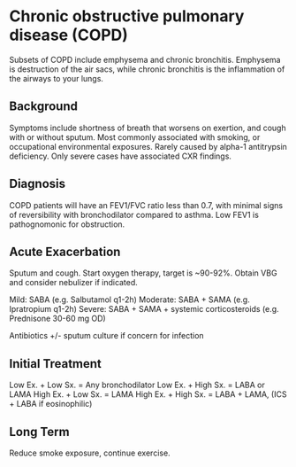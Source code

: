 # Chronic obstructive pulmonary disease (COPD)
Subsets of COPD include emphysema and chronic bronchitis. Emphysema is destruction of the air sacs, while chronic bronchitis is the inflammation of the airways to your lungs.

## Background
Symptoms include shortness of breath that worsens on exertion, and cough with or without sputum. Most commonly associated with smoking, or occupational environmental exposures. Rarely caused by alpha-1 antitrypsin deficiency. Only severe cases have associated CXR findings.

## Diagnosis
COPD patients will have an FEV1/FVC ratio less than 0.7, with minimal signs of reversibility with bronchodilator compared to asthma. Low FEV1 is pathognomonic for obstruction.

## Acute Exacerbation
Sputum and cough. Start oxygen therapy, target is ~90-92%. Obtain VBG and consider nebulizer if indicated.

Mild: SABA (e.g. Salbutamol q1-2h)
Moderate: SABA + SAMA (e.g. Ipratropium q1-2h)
Severe: SABA + SAMA + systemic corticosteroids (e.g. Prednisone 30-60 mg OD)

Antibiotics +/- sputum culture if concern for infection

## Initial Treatment
Low Ex. + Low Sx. = Any bronchodilator
Low Ex. + High Sx. = LABA or LAMA
High Ex. + Low Sx. = LAMA
High Ex. + High Sx. = LABA + LAMA, (ICS + LABA if eosinophilic)

## Long Term
Reduce smoke exposure, continue exercise.
